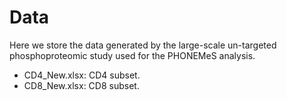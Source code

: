 # Data
 
 Here we store the data generated by the large-scale un-targeted phosphoproteomic study used for the PHONEMeS analysis.
 
 + CD4_New.xlsx: CD4 subset.
 + CD8_New.xlsx: CD8 subset.
